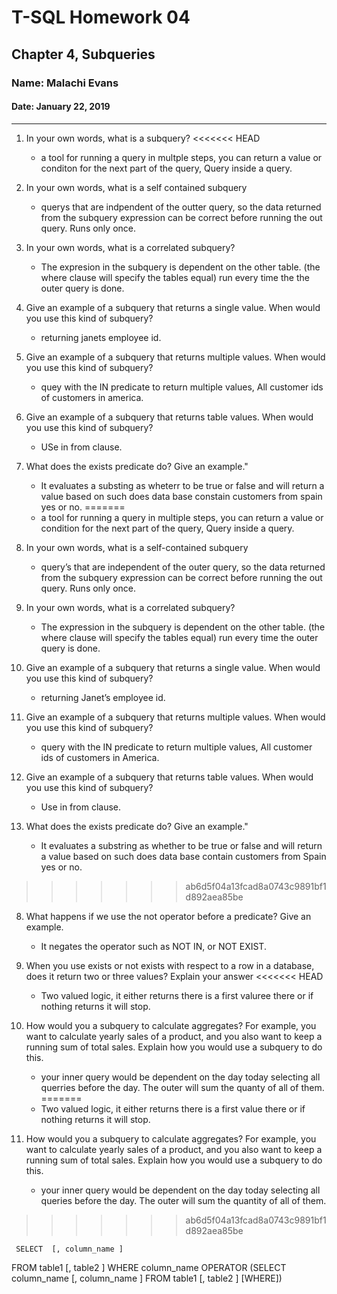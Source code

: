 # T-SQL Homework 04

## Chapter 4, Subqueries

### Name: Malachi Evans

#### Date: January 22, 2019

-------------

1. In your own words, what is a subquery?
<<<<<<< HEAD
    + a tool for running a query in multple steps, you can return a value or conditon for the next part of the query, Query inside a query.

2. In your own words, what is a self contained subquery
   + querys that are indpendent of the outter query, so the data returned from the subquery expression can be correct before running the out query. Runs only once.

3. In your own words, what is a correlated subquery?
   + The expresion in the subquery is dependent on the other table. (the where clause will specify the tables equal) run every time the the outer query is done.

4. Give an example of a subquery that returns a single value. When would you use this kind of subquery?
     + returning janets employee id.

5. Give an example of a subquery that returns multiple values. When would you use this kind of subquery?
   +  quey with the IN predicate to return multiple values, All customer ids  of customers in america.   

6. Give an example of a subquery that returns table values. When would you use this kind of subquery?
     + USe in from clause.  

7. What does the exists predicate do? Give an example."
     + It evaluates a substing as wheterr to be true or false and will return a value based on such does data base constain customers from spain yes or no.
=======
    + a tool for running a query in multiple steps, you can return a value or condition for the next part of the query, Query inside a query.

2. In your own words, what is a self-contained subquery
   + query’s that are independent of the outer query, so the data returned from the subquery expression can be correct before running the out query. Runs only once.

3. In your own words, what is a correlated subquery?
   + The expression in the subquery is dependent on the other table. (the where clause will specify the tables equal) run every time the outer query is done.

4. Give an example of a subquery that returns a single value. When would you use this kind of subquery?
     + returning Janet’s employee id.

5. Give an example of a subquery that returns multiple values. When would you use this kind of subquery?
   +  query with the IN predicate to return multiple values, All customer ids of customers in America.   

6. Give an example of a subquery that returns table values. When would you use this kind of subquery?
     + Use in from clause.  

7. What does the exists predicate do? Give an example."
     + It evaluates a substring as whether to be true or false and will return a value based on such does data base contain customers from Spain yes or no.
>>>>>>> ab6d5f04a13fcad8a0743c9891bf1d892aea85be
     
8.  What happens if we use the not operator before a predicate? Give an example.
     + It negates the operator such as NOT IN, or NOT EXIST. 

 9. When you use exists or not exists with respect to a row in a database, does it return two or three values? Explain your answer 
<<<<<<< HEAD
     + Two valued logic, it either returns there is a first valuree there or if nothing returns it will stop.
 10. How would you a subquery to calculate aggregates? For example, you want to calculate yearly sales of a product, and you also want to keep a running sum of total sales. Explain how you would use a subquery to do this.
     +    your inner query would be  dependent on the day today selecting all querries before the day. The outer will sum the quanty of all of them. 
=======
     + Two valued logic, it either returns there is a first value there or if nothing returns it will stop.
 10. How would you a subquery to calculate aggregates? For example, you want to calculate yearly sales of a product, and you also want to keep a running sum of total sales. Explain how you would use a subquery to do this.
     +    your inner query would be dependent on the day today selecting all queries before the day. The outer will sum the quantity of all of them. 
>>>>>>> ab6d5f04a13fcad8a0743c9891bf1d892aea85be
     
     SELECT  [, column_name ] 
FROM   table1 [, table2 ] 
WHERE  column_name OPERATOR 
   (SELECT column_name [, column_name ] 
   FROM table1 [, table2 ] 
   [WHERE]) 


